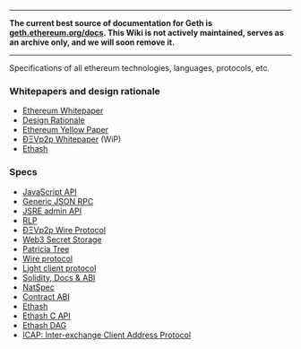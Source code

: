 ***

**The current best source of documentation for Geth is [geth.ethereum.org/docs](https://geth.ethereum.org/docs/). This Wiki is not actively maintained, serves as an archive only, and we will soon remove it.**

***

Specifications of all ethereum technologies, languages, protocols, etc.

### Whitepapers and design rationale

- [Ethereum Whitepaper](https://github.com/ethereum/wiki/wiki/White-Paper)
- [Design Rationale](https://github.com/ethereum/wiki/wiki/Design-Rationale)
- [Ethereum Yellow Paper](http://gavwood.com/Paper.pdf)
- [ÐΞVp2p Whitepaper](https://github.com/ethereum/wiki/wiki/libp2p-Whitepaper) (WiP)
- [Ethash](https://github.com/ethereum/wiki/wiki/Ethash)

### Specs

- [JavaScript API](https://github.com/ethereum/wiki/wiki/JavaScript-API#a)
- [Generic JSON RPC](https://github.com/ethereum/wiki/wiki/JSON-RPC)
- [JSRE admin API](https://github.com/ethereum/go-ethereum/wiki/JavaScript-Console#console-api)
- [RLP](https://github.com/ethereum/wiki/wiki/RLP)
- [ÐΞVp2p Wire Protocol](https://github.com/ethereum/wiki/wiki/%C3%90%CE%9EVp2p-Wire-Protocol)
- [Web3 Secret Storage](https://github.com/ethereum/wiki/wiki/Web3-Secret-Storage-Definition)
- [Patricia Tree](https://github.com/ethereum/wiki/wiki/Patricia-Tree)
- [Wire protocol](https://github.com/ethereum/wiki/wiki/Ethereum-Wire-Protocol)
- [Light client protocol](https://github.com/ethereum/wiki/wiki/Light-client-protocol)
- [Solidity, Docs & ABI](https://github.com/ethereum/wiki/wiki/Solidity,-Docs-and-ABI)
- [NatSpec](https://github.com/ethereum/wiki/wiki/Ethereum-Natural-Specification-Format)
- [Contract ABI](https://github.com/ethereum/wiki/wiki/Ethereum-Contract-ABI)
- [Ethash](https://github.com/ethereum/wiki/wiki/Ethash)
- [Ethash C API](https://github.com/ethereum/wiki/wiki/Ethash-C-API)
- [Ethash DAG](https://github.com/ethereum/wiki/wiki/Ethash-DAG)
- [ICAP: Inter-exchange Client Address Protocol](https://github.com/ethereum/wiki/wiki/ICAP:-Inter-exchange-Client-Address-Protocol)

